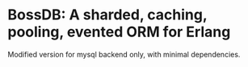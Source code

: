 BossDB: A sharded, caching, pooling, evented ORM for Erlang
===========================================================

Modified version for mysql backend only, with minimal dependencies.

